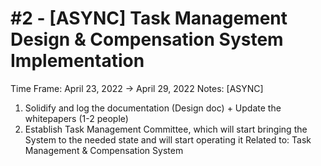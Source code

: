 # #2 - [ASYNC] Task Management Design & Compensation System Implementation

Time Frame: April 23, 2022 → April 29, 2022
Notes: [ASYNC]
1. Solidify and log the documentation (Design doc) + Update the whitepapers (1-2 people)
2. Establish Task Management Committee, which will start bringing the System to the needed state and will start operating it
Related to: Task Management & Compensation System